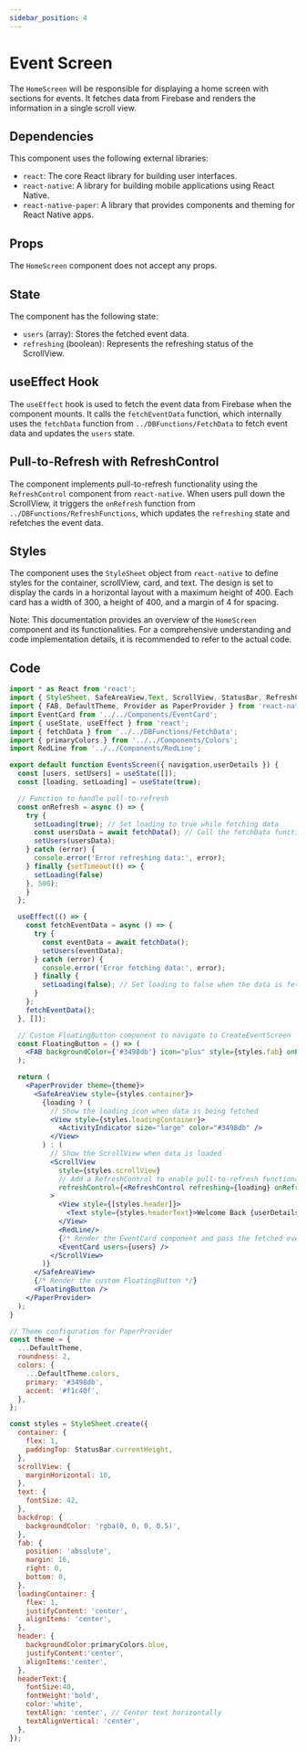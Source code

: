 ```yaml
---
sidebar_position: 4
---
```


# Event Screen

The `HomeScreen` will be responsible for displaying a home screen with sections for events. It fetches data from Firebase and renders the information in a single scroll view.

## Dependencies

This component uses the following external libraries:

- `react`: The core React library for building user interfaces.
- `react-native`: A library for building mobile applications using React Native.
- `react-native-paper`: A library that provides components and theming for React Native apps.


## Props

The `HomeScreen` component does not accept any props.

## State

The component has the following state:

- `users` (array): Stores the fetched event data.
- `refreshing` (boolean): Represents the refreshing status of the ScrollView.


## useEffect Hook

The `useEffect` hook is used to fetch the event data from Firebase when the component mounts. It calls the `fetchEventData` function, which internally uses the `fetchData` function from `../DBFunctions/FetchData` to fetch event data and updates the `users` state.


## Pull-to-Refresh with RefreshControl

The component implements pull-to-refresh functionality using the `RefreshControl` component from `react-native`. When users pull down the ScrollView, it triggers the `onRefresh` function from `../DBFunctions/RefreshFunctions`, which updates the `refreshing` state and refetches the event data.



## Styles

The component uses the `StyleSheet` object from `react-native` to define styles for the container, scrollView, card, and text. The design is set to display the cards in a horizontal layout with a maximum height of 400. Each card has a width of 300, a height of 400, and a margin of 4 for spacing.

Note: This documentation provides an overview of the `HomeScreen` component and its functionalities. For a comprehensive understanding and code implementation details, it is recommended to refer to the actual code.




## Code


```jsx
import * as React from 'react';
import { StyleSheet, SafeAreaView,Text, ScrollView, StatusBar, RefreshControl, View, ActivityIndicator } from 'react-native';
import { FAB, DefaultTheme, Provider as PaperProvider } from 'react-native-paper';
import EventCard from '../../Components/EventCard';
import { useState, useEffect } from 'react';
import { fetchData } from '../../DBFunctions/FetchData';
import { primaryColors } from '../../Components/Colors';
import RedLine from '../../Components/RedLine';

export default function EventsScreen({ navigation,userDetails }) {
  const [users, setUsers] = useState([]);
  const [loading, setLoading] = useState(true);

  // Function to handle pull-to-refresh
  const onRefresh = async () => {
    try {
      setLoading(true); // Set loading to true while fetching data
      const usersData = await fetchData(); // Call the fetchData function
      setUsers(usersData);
    } catch (error) {
      console.error('Error refreshing data:', error);
    } finally {setTimeout(() => {
      setLoading(false)
    }, 500);
    }
  };

  useEffect(() => {
    const fetchEventData = async () => {
      try {
        const eventData = await fetchData();
        setUsers(eventData);
      } catch (error) {
        console.error('Error fetching data:', error);
      } finally {
        setLoading(false); // Set loading to false when the data is fetched
      }
    };
    fetchEventData();
  }, []);

  // Custom FloatingButton component to navigate to CreateEventScreen
  const FloatingButton = () => (
    <FAB backgroundColor={'#3498db'} icon="plus" style={styles.fab} onPress={() => navigation.navigate('CreateEventScreen', {onRefresh: onRefresh,})}/>
  );

  return (
    <PaperProvider theme={theme}>
      <SafeAreaView style={styles.container}>
        {loading ? (
          // Show the loading icon when data is being fetched
          <View style={styles.loadingContainer}>
            <ActivityIndicator size="large" color="#3498db" />
          </View>
        ) : (
          // Show the ScrollView when data is loaded
          <ScrollView
            style={styles.scrollView}
            // Add a RefreshControl to enable pull-to-refresh functionality
            refreshControl={<RefreshControl refreshing={loading} onRefresh={onRefresh} />}
          >  
            <View style={[styles.header]}>
              <Text style={styles.headerText}>Welcome Back {userDetails?.FirstName}! </Text>
            </View>
            <RedLine/>
            {/* Render the EventCard component and pass the fetched event data as props */}
            <EventCard users={users} />
          </ScrollView>
        )}
      </SafeAreaView>
      {/* Render the custom FloatingButton */}
      <FloatingButton />
    </PaperProvider>
  );
}

// Theme configuration for PaperProvider
const theme = {
  ...DefaultTheme,
  roundness: 2,
  colors: {
    ...DefaultTheme.colors,
    primary: '#3498db',
    accent: '#f1c40f',
  },
};

const styles = StyleSheet.create({
  container: {
    flex: 1,
    paddingTop: StatusBar.currentHeight,
  },
  scrollView: {
    marginHorizontal: 10,
  },
  text: {
    fontSize: 42,
  },
  backdrop: {
    backgroundColor: 'rgba(0, 0, 0, 0.5)',
  },
  fab: {
    position: 'absolute',
    margin: 16,
    right: 0,
    bottom: 0,
  },
  loadingContainer: {
    flex: 1,
    justifyContent: 'center',
    alignItems: 'center',
  },
  header: {
    backgroundColor:primaryColors.blue,
    justifyContent:'center',
    alignItems:'center',
  },
  headerText:{
    fontSize:40, 
    fontWeight:'bold',
    color:'white',
    textAlign: 'center', // Center text horizontally
    textAlignVertical: 'center',
  },
});

```

